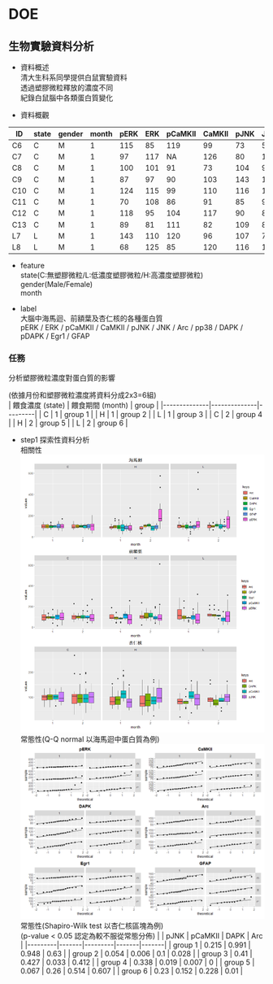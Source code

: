 # DOE
## 生物實驗資料分析

* 資料概述 <br>
清大生科系同學提供白鼠實驗資料<br>
透過塑膠微粒釋放的濃度不同<br>
紀錄白鼠腦中各類蛋白質變化<br>

* 資料概觀

| ID  | state | gender | month | pERK | ERK | pCaMKII | CaMKII  | pJNK | JNK | Arc | pp38 | DAPK | pDAPK | Egr1 | GFAP |
|-----|-------|--------|-------|------|-----|---------|---------|------|-----|-----|------|------|-------|------|------|
| C6  | C     | M      | 1     | 115  | 85  | 119     | 99      | 73   | 50  | 79  | 37   | 103  | 73    | NA   | 147  |
| C7  | C     | M      | 1     | 97   | 117 | NA      | 126     | 80   | 114 | 132 | 53   | 106  | 129   | 92   | 82   |
| C8  | C     | M      | 1     | 100  | 101 | 91      | 73      | 104  | 96  | 66  | 203  | 105  | 61    | 117  | 95   |
| C9  | C     | M      | 1     | 87   | 97  | 90      | 103     | 143  | 140 | 122 | 107  | 86   | 137   | 115  | 75   |
| C10 | C     | M      | 1     | 124  | 115 | 99      | 110     | 116  | 135 | 139 | 172  | 100  | 109   | 90   | 93   |
| C11 | C     | M      | 1     | 70   | 108 | 86      | 91      | 85   | 98  | 116 | 80   | 138  | 88    | 106  | 127  |
| C12 | C     | M      | 1     | 118  | 95  | 104     | 117     | 90   | 84  | 61  | 74   | 91   | 105   | 96   | 86   |
| C13 | C     | M      | 1     | 89   | 81  | 111     | 82      | 109  | 84  | 84  | 73   | 71   | 97    | 83   | 95   |
| L7  | L     | M      | 1     | 143  | 110 | 120     | 96      | 107  | 72  | 87  | 76   | 88   | 65    | 62   | 118  |
| L8  | L     | M      | 1     | 68   | 125 | 85      | 120     | 116  | 107 | 119 | 66   | 129  | 60    | 139  | 107  |

* feature<br>
 state(C:無塑膠微粒/L:低濃度塑膠微粒/H:高濃度塑膠微粒)<br>
 gender(Male/Female)<br>
 month

* label<br>
大腦中海馬迴、前額葉及杏仁核的各種蛋白質<br>
pERK / ERK / pCaMKII / CaMKII / pJNK / JNK / Arc / pp38 / DAPK / pDAPK / Egr1 / GFAP
 
### 任務
分析塑膠微粒濃度對蛋白質的影響<br>

(依據月份和塑膠微粒濃度將資料分成2x3=6組)<br>
| 餵食濃度 (state) | 餵食期間 (month) | group   |
|--------------|--------------|---------|
| C            | 1            | group 1 |
| H            | 1            | group 2 |
| L            | 1            | group 3 |
| C            | 2            | group 4 |
| H            | 2            | group 5 |
| L            | 2            | group 6 |

* step1 探索性資料分析<br>
相關性<br>
![](Rplot01.png)
常態性(Q-Q normal 以海馬迴中蛋白質為例)
![](Rplot.png)
常態性(Shapiro-Wilk test 以杏仁核區塊為例)<br>
(p-value < 0.05 認定為較不服從常態分佈)
|         | pJNK  | pCaMKII | DAPK  | Arc   |
|---------|-------|---------|-------|-------|
| group 1 | 0.215 | 0.991   | 0.948 | 0.63  |
| group 2 | 0.054 | 0.006   | 0.1   | 0.028 |
| group 3 | 0.41  | 0.427   | 0.033 | 0.412 |
| group 4 | 0.338 | 0.019   | 0.007 | 0     |
| group 5 | 0.067 | 0.26    | 0.514 | 0.607 |
| group 6 | 0.23  | 0.152   | 0.228 | 0.01  |

 
